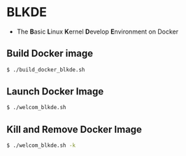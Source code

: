 # BLKDE
- The **B**asic **L**inux **K**ernel **D**evelop **E**nvironment on Docker

## Build Docker image

```bash
$ ./build_docker_blkde.sh
```

## Launch Docker Image

```bash
$ ./welcom_blkde.sh
```

## Kill and Remove Docker Image

```bash
$ ./welcom_blkde.sh -k
```
